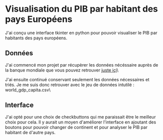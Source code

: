 # Visualisation du PIB par habitant des pays Européens

J'ai conçu une interface tkinter en python pour pouvoir visualiser le PIB par habitants des pays européens.

## Données

J'ai commencé mon projet par récupèrer les données nécéssaire auprès de la banque mondiale que vous pouvez retrouver [juste içi](https://data.worldbank.org/indicator/NY.GDP.PCAP.CD?locations=EU)\\

J'ai ensuite continué conservant seulement les données nécessaires et triés. Je me suis donc retrouver avec le jeu de données intutilé : world_gdp_capita.csv\\

## Interface

J'ai opté pour une choix de checkbuttons qui me paraissait être le meilleur choix pour cela. Il y aurait un moyen d'améliorer l'interface en ajoutant des boutons pour pouvoir changer de continent et pour analyser le PIB par habitant de d'autre pays.
